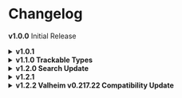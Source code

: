# Changelog

**v1.0.0** Initial Release

<details>
<summary><b>
v1.0.1
<b></summary>

- Changes	- Changed the hover description for "Look Tick Rate" into a more detailed explanation, the prior message might confuse people.	- Changed default Redundancy Distance from 30 to 20 (I found that it might be too big of a distance to check for redundancy).
	- Slightly organized README.md and added a suggestion section.
- Fixes
	- Fixed sub string searching in TrieNode when a prefix exists in the entry.
		- ex. Runestone ID and Copper ID. And your search is "Rock_Copper(Clone)" it only checked R's descendant but didn't check the rest of the letters so it never reached C of the 'Copper ID'.
</details>

<details>
<summary><b>
v1.1.0 Trackable Types
<b></summary>

- New
	- Option to choose what types of objects you'd like to look for to increase performance (albeit negligible).
		- Hover each type in the config manager to figure out which do you want to be detectable.
- Changes
	- Separated changelog to CHANGELOG.md.
	- <details open>
		<summary><b>
		Backend
		<b></summary>

		- Added Dictionary class version for whenever there's changes to how tracked objects are saved in future version.
		- Made UI elements public for modders to change its style (although you can probably do that through just Instance property alone).
		- Updated Jotunn library from 2.12.6 - 2.14.0 (didn't think about updating the template I used).
		- Cleaned up some codes.
		</details>
- Fixes
	- Fixed build uploads to not contain versions 1.0.0 and 1.0.1 zips. (sorry for the extra file size).
</details>

<details>
<summary><b>v1.2.0 Search Update<b></summary>

- New
	- Added the ability to search Pins on the map for situations when your map is too crowded with Pins.
		- Press Tab while the map is open to show/hide the window.
		- Enclose the search keyword with `"` to search pins with the exact name. ex. `"Mushroom"`.
		- You can also change its visibility on world startup/mod enabled through the config.
		- If you have Pinnacle and want both of them to show/hide together, just disable `Show Search Window on startup` and toggle off and on `Enabled Mod`.

- Changes
	- <details>
		<summary><b>
		Backend
		<b></summary>

		- Plugin.cs 					- refactored to use MonoBehavior OnEnable/Disable (forgot this exists and can be used similarly to my situation).
			- added unsubscription to some missed events on OnDestroy (not really important since plugins don't get destroyed).
		- PinAssistantScripts.cs
			- refactored to not initialize on Instance reference, but instead only create a new instance on Init() (to follow init convention on other classes).
		- MinimapPatches.cs
			- refactored to contain patches in one class only instead of many classes (didn't know you can do it this way.
		- Changed README.md to include new search feature.
	</details>
</details>

<details>
<summary><b>
v1.2.1
<b></summary>

- Changes
	- Organized CHANGELOG.md.
	- <details>
		<summary><b>
		Backend
		<b></summary>

		- Similar to Plugin.cs and FilterPinsUI.cs, refactored TrackObjectUI.cs to use OnDisable when mod is turned off or UI is inactive to not process stuff on every frame.
		</details>
- Fixes
	- Fixed unable to track, modify or untrack objects randomly occuring. Chances increases when you have too many tracked objects.

</details>

<details>
<summary><b>
v1.2.2 Valheim v0.217.22 Compatibility Update
<b></summary>

- Changes
	- Slightly changed tracking UI.
	- <details>
		<summary><b>
		Backend
		<b></summary>

		- Updated dependency to latest Jotunn 2.14.3 and BepInEx 5.4.2200.
		</details>
- Fixes
	- Fixed UI bug due to latest Valheim update. (disappeared buttons and an error on main menu load)
	- Fixed a logical error existing since initial release. When modifying an object's ID (modifying a tracked object's ID to an existing ID it will work having 2 entries with identical IDs bugging out of the entry (the latest).

</details>